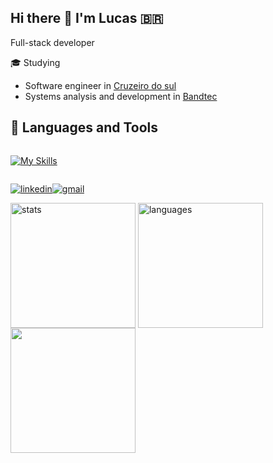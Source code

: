 ## Hi there 👋 I'm Lucas 🇧🇷

Full-stack developer

 🎓 Studying 
  * Software engineer in [Cruzeiro do sul](https://www.cruzeirodosul.edu.br/)
  * Systems analysis and development in [Bandtec](http://www.digitalschool.com.br/)

## 🧰 Languages and Tools
<div style="display:flex;align-items:center;gap:4px">

 [![My Skills](https://skillicons.dev/icons?i=ts,adonis,nest,express,nodejs,prisma,sequelize,react,nextjs,styledcomponents,tailwindcss,sass,docker,nginx,mongodb,postgres,mysql,redis,go,java,kotlin,spring,rabbitmq,git,linux,gcp,azure,aws,heroku,vercel)](https://skillicons.dev)
</div> 

[![linkedin](https://img.shields.io/badge/linkedin-%230077B5.svg?&style=for-the-badge&logo=linkedin&logoColor=white)](https://www.linkedin.com/in/lucas-feitosa-bb39b2119/ "linkedin")[![gmail](https://img.shields.io/badge/Gmail-D14836?style=for-the-badge&logo=gmail&logoColor=white)](mailto:lukasalves271@gmail.com?subject=contato "send mail")


<img align="center" style="height: 200px;" src="https://github-readme-stats.vercel.app/api?username=lucasti79&show_icons=true&locale=en&count_private=true&include_all_commits=true&hide=issues" alt="stats" title="stats"/>
<img align="center" style="height: 200" src="https://github-readme-stats.vercel.app/api/top-langs/?username=LucasTI79&layout=compact&langs_count=8&hide=css,html" alt="languages" title="languages"/>
<img style="height: 200px;" src="https://wakatime.com/share/@8ed467fd-eddb-4dd6-9f5d-a56264ee9c9c/c82fc734-865c-45c9-af89-4998aaf79b2f.svg" />



